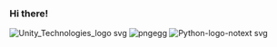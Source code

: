### Hi there!

![Unity_Technologies_logo svg](https://github.com/katarzynamichalskaa/katarzynamichalskaa/assets/92379328/1ebed525-cf7d-4873-8327-e10131bcac1c)
![pngegg](https://github.com/katarzynamichalskaa/katarzynamichalskaa/assets/92379328/afd01043-742c-4ad5-a3a6-735a205a0b3f)
![Python-logo-notext svg](https://github.com/katarzynamichalskaa/katarzynamichalskaa/assets/92379328/112cdb6c-11ac-4219-889f-d9efcf47c3bd)



<!--
**katarzynamichalskaa/katarzynamichalskaa** is a ✨ _special_ ✨ repository because its `README.md` (this file) appears on your GitHub profile.

Here are some ideas to get you started:

- 🔭 I’m currently working on ...
- 🌱 I’m currently learning ...
- 👯 I’m looking to collaborate on ...
- 🤔 I’m looking for help with ...
- 💬 Ask me about ...
- 📫 How to reach me: ...
- 😄 Pronouns: ...
- ⚡ Fun fact: ...
-->
